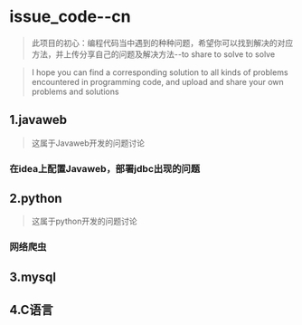 # issue_code--cn
>此项目的初心：编程代码当中遇到的种种问题，希望你可以找到解决的对应方法，并上传分享自己的问题及解决方法--to share to solve to solve

>I hope you can find a corresponding solution to all kinds of problems encountered in programming code, and upload and share your own problems and solutions

## 1.javaweb
>这属于Javaweb开发的问题讨论

### 在idea上配置Javaweb，部署jdbc出现的问题


## 2.python
> 这属于python开发的问题讨论
### 网络爬虫

## 3.mysql


## 4.C语言
